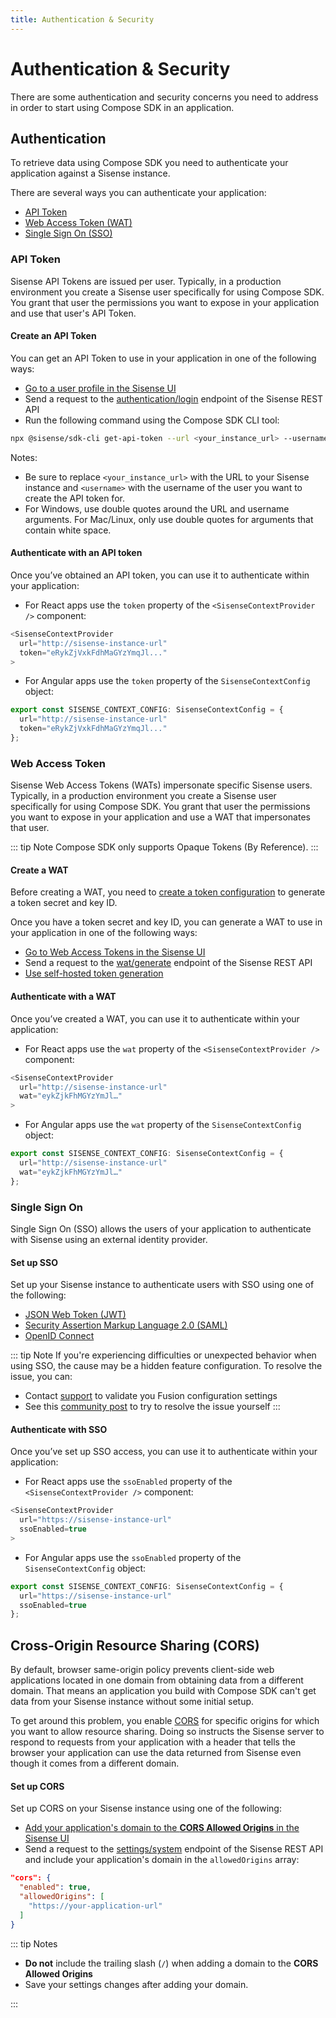```yaml
---
title: Authentication & Security
---
```


# Authentication & Security

There are some authentication and security concerns you need to address in order to start using Compose SDK in an application.

## Authentication

To retrieve data using Compose SDK you need to authenticate your application against a Sisense instance.

There are several ways you can authenticate your application:

- [API Token](#api-token)
- [Web Access Token (WAT)](#web-access-token)
- [Single Sign On (SSO)](#single-sign-on)

### API Token

Sisense API Tokens are issued per user. Typically, in a production environment you create a Sisense user specifically for using Compose SDK. You grant that user the permissions you want to expose in your application and use that user's API Token.

#### Create an API Token

You can get an API Token to use in your application in one of the following ways:

- [Go to a user profile in the Sisense UI](https://sisense.dev/guides/restApi/using-rest-api.html#getting-the-api-token-from-user-profiles)
- Send a request to the [authentication/login](https://sisense.dev/guides/restApi/v1/?platform=linux&spec=L2023.6#/authentication/login) endpoint of the Sisense REST API
- Run the following command using the Compose SDK CLI tool:

```sh
npx @sisense/sdk-cli get-api-token --url <your_instance_url> --username <username>
```

Notes:

- Be sure to replace `<your_instance_url>` with the URL to your Sisense instance and `<username>` with the username of the user you want to create the API token for.
- For Windows, use double quotes around the URL and username arguments. For Mac/Linux, only use double quotes for arguments that contain white space.

#### Authenticate with an API token

Once you’ve obtained an API token, you can use it to authenticate within your application:

- For React apps use the `token` property of the `<SisenseContextProvider />` component:

```ts
<SisenseContextProvider
  url="http://sisense-instance-url"
  token="eRykZjVxkFdhMaGYzYmqJl..."
>
```

- For Angular apps use the `token` property of the `SisenseContextConfig` object:

```ts
export const SISENSE_CONTEXT_CONFIG: SisenseContextConfig = {
  url="http://sisense-instance-url"
  token="eRykZjVxkFdhMaGYzYmqJl..."
};
```

### Web Access Token

Sisense Web Access Tokens (WATs) impersonate specific Sisense users. Typically, in a production environment you create a Sisense user specifically for using Compose SDK. You grant that user the permissions you want to expose in your application and use a WAT that impersonates that user.

::: tip Note
Compose SDK only supports Opaque Tokens (By Reference).
:::

#### Create a WAT

Before creating a WAT, you need to [create a token configuration](https://docs.sisense.com/main/SisenseLinux/using-web-access-token.htm?tocpath=Security%7CSecuring%20Users%7C_____4#CreatingaTokenConfiguration) to generate a token secret and key ID.

Once you have a token secret and key ID, you can generate a WAT to use in your application in one of the following ways:

- [Go to Web Access Tokens in the Sisense UI](https://docs.sisense.com/main/SisenseLinux/using-web-access-token.htm?tocpath=Security%7CSecuring%20Users%7C_____4#OptionsforCreatingWebAccessTokens)
- Send a request to the [wat/generate](https://sisense.dev/guides/restApi/v1/?platform=linux&spec=L2023.6#/web-access-tokens/generateWebAccessToken) endpoint of the Sisense REST API
- [Use self-hosted token generation](https://docs.sisense.com/main/SisenseLinux/using-web-access-token.htm?tocpath=Security%7CSecuring%20Users%7C_____4#OptionsforCreatingWebAccessTokens)

#### Authenticate with a WAT

Once you’ve created a WAT, you can use it to authenticate within your application:

- For React apps use the `wat` property of the `<SisenseContextProvider />` component:

```ts
<SisenseContextProvider
  url="http://sisense-instance-url"
  wat="eykZjkFhMGYzYmJl…"
>
```

- For Angular apps use the `wat` property of the `SisenseContextConfig` object:

```ts
export const SISENSE_CONTEXT_CONFIG: SisenseContextConfig = {
  url="http://sisense-instance-url"
  wat="eykZjkFhMGYzYmJl…"
};
```

### Single Sign On

Single Sign On (SSO) allows the users of your application to authenticate with Sisense using an external identity provider.

#### Set up SSO

Set up your Sisense instance to authenticate users with SSO using one of the following:

- [JSON Web Token (JWT)](https://docs.sisense.com/main/SisenseLinux/single-sign-on-using-json-web-token.htm?tocpath=Security%7CImplementing%20Single%20Sign-On%7C_____3)
- [Security Assertion Markup Language 2.0 (SAML)](https://docs.sisense.com/main/SisenseLinux/single-sign-on-using-security-assertion-markup-language-20.htm?tocpath=Security%7CImplementing%20Single%20Sign-On%7C_____2)
- [OpenID Connect](https://docs.sisense.com/main/SisenseLinux/single-sign-on-using-openid-connect.htm?tocpath=Security%7CImplementing%20Single%20Sign-On%7C_____4)

::: tip Note
If you're experiencing difficulties or unexpected behavior when using SSO, the cause may be a hidden feature configuration. To resolve the issue, you can:

- Contact [support](https://www.sisense.com/support/) to validate you Fusion configuration settings
- See this [community post](https://community.sisense.com/t5/developer-forum/issue-with-sisense-compose-sdk-and-sso-authentication/m-p/18601/highlight/true#M40) to try to resolve the issue yourself
:::

#### Authenticate with SSO

Once you’ve set up SSO access, you can use it to authenticate within your application:

- For React apps use the `ssoEnabled` property of the `<SisenseContextProvider />` component:

```ts
<SisenseContextProvider
  url="https://sisense-instance-url"
  ssoEnabled=true
>
```

- For Angular apps use the `ssoEnabled` property of the `SisenseContextConfig` object:

```ts
export const SISENSE_CONTEXT_CONFIG: SisenseContextConfig = {
  url="https://sisense-instance-url"
  ssoEnabled=true
};
```

## Cross-Origin Resource Sharing (CORS)

By default, browser same-origin policy prevents client-side web applications located in one domain from obtaining data from a different domain. That means an application you build with Compose SDK can't get data from your Sisense instance without some initial setup.

To get around this problem, you enable [CORS](https://developer.mozilla.org/en-US/docs/Web/HTTP/CORS) for specific origins for which you want to allow resource sharing. Doing so instructs the Sisense server to respond to requests from your application with a header that tells the browser your application can use the data returned from Sisense even though it comes from a different domain.

#### Set up CORS

Set up CORS on your Sisense instance using one of the following:

- [Add your application's domain to the **CORS Allowed Origins** in the Sisense UI](https://docs.sisense.com/main/SisenseLinux/cross-origin-resource-sharing.htm?Highlight=cors#EnablingCORS)
- Send a request to the [settings/system](https://sisense.dev/guides/restApi/v1/?platform=linux&spec=L2023.6#/settings/setSystemSettings) endpoint of the Sisense REST API and include your application's domain in the `allowedOrigins` array:

```json
"cors": {
  "enabled": true,
  "allowedOrigins": [
    "https://your-application-url"
  ]
}
```

::: tip Notes

- **Do not** include the trailing slash (`/`) when adding a domain to the **CORS Allowed Origins**
- Save your settings changes after adding your domain.

:::
